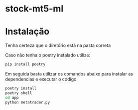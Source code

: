 # stock-mt5-ml

# Instalação
Tenha certeza que o diretório está na pasta correta

Caso não tenha o poetry instalado utilize:

```bash
pip install poetry
```

Em seguida basta utilizar os comandos abaixo para instalar as dependencias e executar o código
```bash
poetry install
poetry shell
cd app
python metatrader.py
```